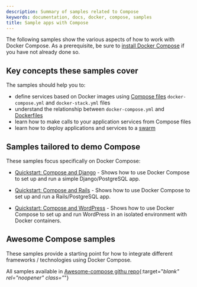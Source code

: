 ```yaml
---
description: Summary of samples related to Compose
keywords: documentation, docs, docker, compose, samples
title: Sample apps with Compose
---
```


The following samples show the various aspects of how to work with Docker
Compose. As a prerequisite, be sure to [install Docker Compose](install.md)
if you have not already done so.

## Key concepts these samples cover

The samples should help you to:

- define services based on Docker images using
  [Compose files](compose-file/index.md) `docker-compose.yml` and
  `docker-stack.yml` files
- understand the relationship between `docker-compose.yml` and
  [Dockerfiles](/engine/reference/builder/)
- learn how to make calls to your application services from Compose files
- learn how to deploy applications and services to a [swarm](../engine/swarm/index.md)

## Samples tailored to demo Compose

These samples focus specifically on Docker Compose:

- [Quickstart: Compose and Django](django.md) - Shows how to use Docker Compose to set up and run a simple Django/PostgreSQL app.

- [Quickstart: Compose and Rails](rails.md) - Shows how to use
Docker Compose to set up and run a Rails/PostgreSQL app.

- [Quickstart: Compose and WordPress](wordpress.md) - Shows how to
use Docker Compose to set up and run WordPress in an isolated environment
with Docker containers.

## Awesome Compose samples

These samples provide a starting point for how to integrate different frameworks / technologies using Docker Compose.

All samples available in [Awesome-compose githu repo](https://github.com/docker/awesome-compose){:target="_blank" rel="noopener" class="_"}
